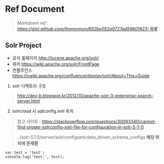 Ref Document
=============
> ###### Markdown ref : https://gist.github.com/ihoneymon/652be052a0727ad59601#23-목록
Solr Project 
-------------
* 공식 홈페이지 http://lucene.apache.org/solr/
* 위키 https://wiki.apache.org/solr/FrontPage
* 컨플루언스 https://cwiki.apache.org/confluence/display/solr/About+This+Guide
1. solr 디렉토리 구조
> http://dev-b.blogspot.kr/2012/10/apache-solr-3-enterprise-search-server.html

2. solrcloud 시 sqlconfig.xml 위치
> 참고 사이트 : https://stackoverflow.com/questions/30093340/cannot-find-proper-solrconfig-xml-file-for-configuration-in-solr-5-1-0

> ../solr-5.1.0/server/solr/configsets/data_driven_schema_configs **해당 위치에 존재함**
```
var test = 'test';
console.log('test:', test);
```
